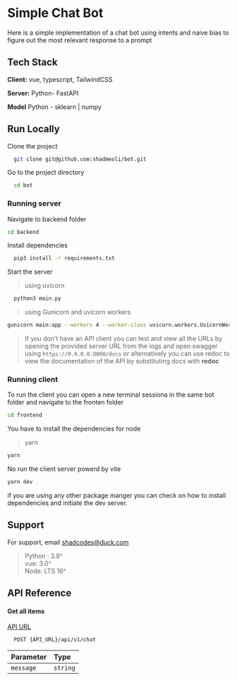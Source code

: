 
# Simple Chat Bot

Here is a simple implementation of a chat bot using intents and naive bias to figure out the most relevant response to a prompt





## Tech Stack

**Client:** vue, typescript, TailwindCSS

**Server:** Python- FastAPI

**Model** Python - sklearn | numpy


## Run Locally

Clone the project

```bash
  git clone git@github.com:shadmeoli/bot.git
```

Go to the project directory

```bash
  cd bot
```


### Running server

Navigate to backend folder
```bash
cd backend
```

Install dependencies

```bash
  pip3 install -r requirements.txt
```

Start the server

> using uvicorn 
```bash
  python3 main.py
```

> using Gunicorn and uvicorn workers
```bash
gunicorn main:app --workers 4 --worker-class uvicorn.workers.UvicornWorker --bind 0.0.0.0:80
```

> If you don't have an API client you can test and view all the URLs by opening the provided server URL from the logs and open swagger using ```https://0.0.0.0:8000/docs``` or alternatively you can use redoc to view the documentation of the API by substituting docs with **redoc**

### Running client
To run the client you can open a new terminal sessiona in the same bot folder and navigate to the fronten folder

```bash
cd frontend
```

You have to install the dependencies for node
>yarn
```bash
yarn
```

No run the client server powerd by vite
```bash
yarn dev
```

if you are using any other package manger you can check on how to install dependencies and initiate the dev server.


## Support

For support, email shadcodes@duck.com

> Python : 3.8^ \
> vue: 3.0^ \
> Node: LTS 16^ 

## API Reference

#### Get all items
[API URL](https://shop-zetu-bot.onrender.com)


```bash
  POST {API_URL}/api/v1/chat
```

| Parameter | Type     |
| :-------- | :------- | 
| `message` | `string` |
